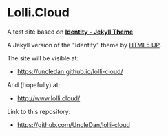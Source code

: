 # Lolli.Cloud

A test site based on [**Identity - Jekyll Theme**](https://gitlab.com/andrewbanchich/identity-jekyll-theme)

A Jekyll version of the "Identity" theme by [HTML5 UP](https://html5up.net/).

The site will be visible at:
* https://uncledan.github.io/lolli-cloud/

And (hopefully) at:
* http://www.lolli.cloud/

Link to this repository:
* https://github.com/UncleDan/lolli-cloud
